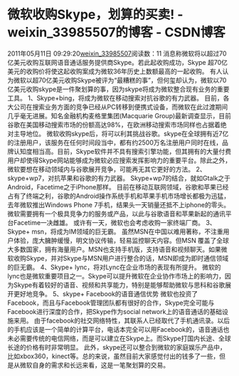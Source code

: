 # 微软收购Skype，划算的买卖! - weixin_33985507的博客 - CSDN博客
2011年05月11日 09:29:20[weixin_33985507](https://me.csdn.net/weixin_33985507)阅读数：11
消息称微软将以超过70亿美元收购互联网语音通话服务提供商Skype。若此起收购成功，Skype 超70亿美元的收购价将使这起收购案成为微软36年历史上数额最高的一起收购。
有人认为微软以超70亿美元收购Skype被评为“最糟糕的事”，但何玺却认为，微软以70亿美元收购skype是一件聚划算的事，因为skype将成为微软整合现有业务的重要工具。
1、Skype+bing，将成为微软在移动搜索对抗谷歌的有力武器。
目前，各大公司在搜索业务方面的竞争已经从PC转移到便携式设备，而微软在此过渡期间几乎毫无进展。知名金融机构麦格里集团(Macquarie Group)最新调查显示，目前谷歌在美国移动搜索市场的份额高达98%，在欧洲移动搜索市场同样也占据着绝对主导地位。
微软收购skype后，将可以利其挑战谷歌。skype在全球拥有近7亿的注册用户，该服务在任何时间段当中，都有约2500万名注册用户同时在线，品牌认知度相当高。目前，Skype软件并不具有搜索引擎功能，但其拥有的大量付费用户却使得Skype网站能够成为微软必应搜索发挥影响力的重要平台。除此之外，微软要想在移动领域内与谷歌展开竞争，可能再无其它更好的方法。
2、skype+wp7，对抗苹果和谷歌的有力武器。
Skype+wp7的结合，就如Gtalk之于Android，Facetime之于iPhone那样。
目前在移动互联网领域，谷歌和苹果已经占有了终端之利，谷歌的Android操作系统手机和苹果手机市场增长都极为迅猛，去年微软推出Windows Phone 7手机，结果头一天销量还抵不上iphone的零头。微软需要拥有一个极具竞争力的服务或产品，以此与谷歌语音和苹果新起的通讯平台Facetime一决雌雄。
或许有一天，微软也会考虑收购一家终端厂商。
3、Skype+ msn，将成为IM领域的巨无霸。
虽然MSN在中国以难用著称，不注重用户体验，庞大臃肿缓慢，明文协议传输，轻易监控聊天内容。但MSN 覆盖了全球大多数国家，拥有海量用户。MSN也支持手机版，支持语音和视频聊天。如果微软收购Skype，并对Skype与MSN用户进行整合的话，MSN即成为即时通信领域的巨无霸。
4、Skype+ lync，将对Lync在企业市场的表现有所提升。
微软的lync也是微软重要项目之一。Skype可以提升微软在企业协作市场上的影响力，因为Skype有着较好的语音、视频和共享能力，特别是能够帮助微软与思科和谷歌展开更好地竞争。
5、skype+ Facebook的语音通信优势
微软也投资了Facebook，而且与Facebook管理团队都有很好的合作，Skype完全可能与Facebook进行深度的合作，把Skype作为social network上的语音通话的基础设施来用。
由于facebook的社交网络特性，其联系人已经取代了手机通讯录。以后的手机应该是一个简单的计算平台，电话本完全可以用Facebook的，语音通话也未必需要传统的电信网络，而是可以建立在Skype上。而Skype打国内长途、全球长途的价格有时非常明显。
此外，skype还可以整合到微软的家庭娱乐产品中，比如xbox360，kinect等。总的来说，虽然目前大家感觉付出的钱多了一些，但是从微软自身的需求和长远来看，这是一笔聚划算的交易。
